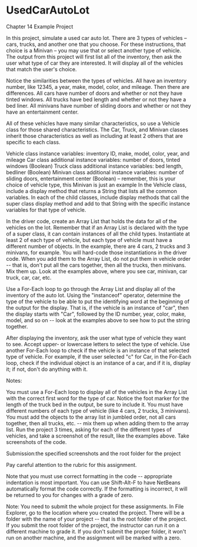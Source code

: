 # UsedCarAutoLot

Chapter 14 Example Project

In this project, simulate a used car auto lot. There are 3 types of vehicles – cars, trucks, and another one that you choose. For these instructions, that choice is a Minivan – you may use that or select another type of vehicle. The output from this project will first list all of the inventory, then ask the user what type of car they are interested. It will display all of the vehicles that match the user's choice.

Notice the similarities between the types of vehicles. All have an inventory number, like 12345, a year, make, model, color, and mileage. Then there are differences. All cars have number of doors and whether or not they have tinted windows. All trucks have bed length and whether or not they have a bed liner. All minivans have number of sliding doors and whether or not they have an entertainment center.

All of these vehicles have many similar characteristics, so use a Vehicle class for those shared characteristics. The Car, Truck, and Minivan classes inherit those characteristics as well as including at least 2 others that are specific to each class.

Vehicle class instance variables: inventory ID, make, model, color, year, and mileage
Car class additional instance variables: number of doors, tinted windows (Boolean)
Truck class additional instance variables: bed length, bedliner (Boolean)
Minivan class additional instance variables: number of sliding doors, entertainment center (Boolean) – remember, this is your choice of vehicle type, this Minivan is just an example
In the Vehicle class, include a display method that returns a String that lists all the common variables. In each of the child classes, include display methods that call the super class display method and add to that String with the specific instance variables for that type of vehicle.

In the driver code, create an Array List that holds the data for all of the vehicles on the lot. Remember that if an Array List is declared with the type of a super class, it can contain instances of all the child types. Instantiate at least 2 of each type of vehicle, but each type of vehicle must have a different number of objects. In the example, there are 4 cars, 2 trucks and 3 minivans, for example. You will hard-code those instantiations in the driver code. When you add them to the Array List, do not put them in vehicle order -- that is, don't put all the cars together, then all the trucks, then minivans. Mix them up. Look at the examples above, where you see car, minivan, car truck, car, car, etc.

Use a For-Each loop to go through the Array List and display all of the inventory of the auto lot. Using the "instanceof" operator, determine the type of the vehicle to be able to put the identifying word at the beginning of the output for the display. That is, if the vehicle is an instance of "car", then the display starts with "Car", followed by the ID number, year, color, make, model, and so on -- look at the examples above to see how to put the string together. 

After displaying the inventory, ask the user what type of vehicle they want to see. Accept upper- or lowercase letters to select the type of vehicle. Use another For-Each loop to check if the vehicle is an instance of that selected type of vehicle. For example, if the user selected "c" for Car, in the For-Each loop, check if the individual object is an instance of a car, and if it is, display it; if not, don't do anything with it.

Notes:

You must use a For-Each loop to display all of the vehicles in the Array List with the correct first word for the type of car.
Notice the foot marker for the length of the truck bed in the output, be sure to include it.
You must have different numbers of each type of vehicle (like 4 cars, 2 trucks, 3 minivans).
You must add the objects to the array list in jumbled order, not all cars together, then all trucks, etc. -- mix them up when adding them to the array list.
Run the project 3 times, asking for each of the different types of vehicles, and take a screenshot of the result, like the examples above. Take screenshots of the code.

Submission:the specified screenshots and the root folder for the project

Pay careful attention to the rubric for this assignment.

Note that you must use correct formatting in the code -- appropriate indentation is most important. You can use Shift-Alt-F to have NetBeans automatically format the code correctly. If the formatting is incorrect, it will be returned to you for changes with a grade of zero.

Note: You need to submit the whole project for these assignments. In File Explorer, go to the location where you created the project. There will be a folder with the name of your project -- that is the root folder of the project.  If you submit the root folder of the project, the instructor can run it on a different machine to grade it. If you don't submit the proper folder, it won't run on another machine, and the assignment will be marked with a zero.
